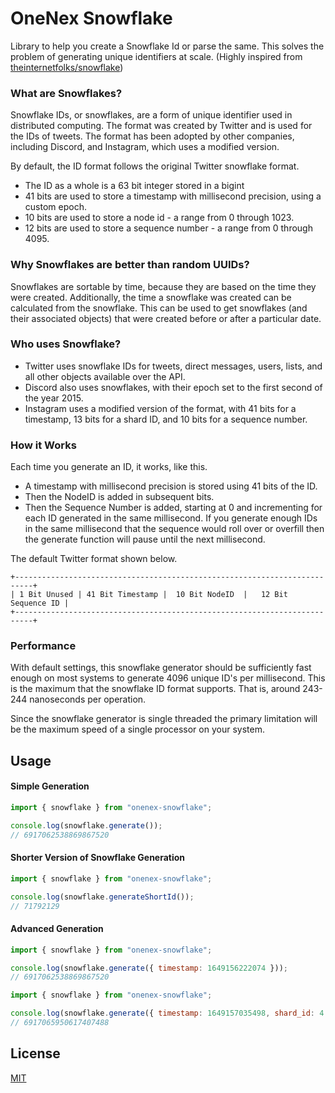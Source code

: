 # OneNex Snowflake

Library to help you create a Snowflake Id or parse the same. This solves the problem of generating unique identifiers at scale. (Highly inspired from [theinternetfolks/snowflake](https://github.com/theinternetfolks/snowflake))

### What are Snowflakes?

Snowflake IDs, or snowflakes, are a form of unique identifier used in distributed computing. The format was created by Twitter and is used for the IDs of tweets. The format has been adopted by other companies, including Discord, and Instagram, which uses a modified version.

By default, the ID format follows the original Twitter snowflake format.

- The ID as a whole is a 63 bit integer stored in a bigint
- 41 bits are used to store a timestamp with millisecond precision, using a custom epoch.
- 10 bits are used to store a node id - a range from 0 through 1023.
- 12 bits are used to store a sequence number - a range from 0 through 4095.

### Why Snowflakes are better than random UUIDs?

Snowflakes are sortable by time, because they are based on the time they were created. Additionally, the time a snowflake was created can be calculated from the snowflake. This can be used to get snowflakes (and their associated objects) that were created before or after a particular date.

### Who uses Snowflake?

- Twitter uses snowflake IDs for tweets, direct messages, users, lists, and all other objects available over the API.
- Discord also uses snowflakes, with their epoch set to the first second of the year 2015.
- Instagram uses a modified version of the format, with 41 bits for a timestamp, 13 bits for a shard ID, and 10 bits for a sequence number.

### How it Works

Each time you generate an ID, it works, like this.

- A timestamp with millisecond precision is stored using 41 bits of the ID.
- Then the NodeID is added in subsequent bits.
- Then the Sequence Number is added, starting at 0 and incrementing for each ID generated in the same millisecond. If you generate enough IDs in the same millisecond that the sequence would roll over or overfill then the generate function will pause until the next millisecond.

The default Twitter format shown below.

```
+--------------------------------------------------------------------------+
| 1 Bit Unused | 41 Bit Timestamp |  10 Bit NodeID  |   12 Bit Sequence ID |
+--------------------------------------------------------------------------+
```

### Performance

With default settings, this snowflake generator should be sufficiently fast
enough on most systems to generate 4096 unique ID's per millisecond. This is
the maximum that the snowflake ID format supports. That is, around 243-244
nanoseconds per operation.

Since the snowflake generator is single threaded the primary limitation will be
the maximum speed of a single processor on your system.


## Usage

#### Simple Generation

```javascript
import { snowflake } from "onenex-snowflake";

console.log(snowflake.generate());
// 6917062538869867520
```

#### Shorter Version of Snowflake Generation

```javascript
import { snowflake } from "onenex-snowflake";

console.log(snowflake.generateShortId());
// 71792129
```

#### Advanced Generation

```javascript
import { snowflake } from "onenex-snowflake";

console.log(snowflake.generate({ timestamp: 1649156222074 }));
// 6917062538869867520
```

```javascript
import { snowflake } from "onenex-snowflake";

console.log(snowflake.generate({ timestamp: 1649157035498, shard_id: 4 }));
// 6917065950617407488
```

## License

[MIT](https://choosealicense.com/licenses/mit/)
